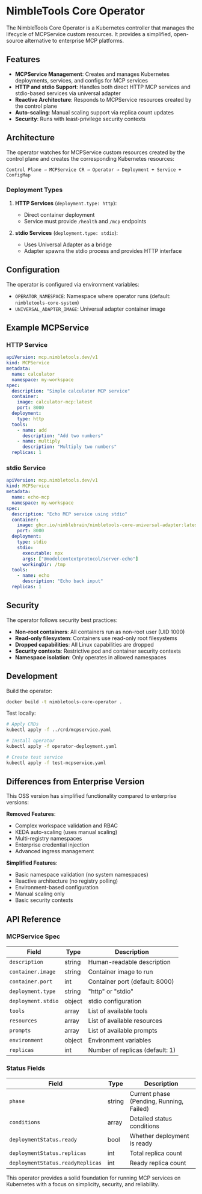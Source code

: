 # NimbleTools Core Operator

The NimbleTools Core Operator is a Kubernetes controller that manages the lifecycle of MCPService custom resources. It provides a simplified, open-source alternative to enterprise MCP platforms.

## Features

- **MCPService Management**: Creates and manages Kubernetes deployments, services, and configs for MCP services
- **HTTP and stdio Support**: Handles both direct HTTP MCP services and stdio-based services via universal adapter
- **Reactive Architecture**: Responds to MCPService resources created by the control plane
- **Auto-scaling**: Manual scaling support via replica count updates
- **Security**: Runs with least-privilege security contexts

## Architecture

The operator watches for MCPService custom resources created by the control plane and creates the corresponding Kubernetes resources:

```
Control Plane → MCPService CR → Operator → Deployment + Service + ConfigMap
```

### Deployment Types

1. **HTTP Services** (`deployment.type: http`):

   - Direct container deployment
   - Service must provide `/health` and `/mcp` endpoints

2. **stdio Services** (`deployment.type: stdio`):
   - Uses Universal Adapter as a bridge
   - Adapter spawns the stdio process and provides HTTP interface

## Configuration

The operator is configured via environment variables:

- `OPERATOR_NAMESPACE`: Namespace where operator runs (default: `nimbletools-core-system`)
- `UNIVERSAL_ADAPTER_IMAGE`: Universal adapter container image

## Example MCPService

### HTTP Service

```yaml
apiVersion: mcp.nimbletools.dev/v1
kind: MCPService
metadata:
  name: calculator
  namespace: my-workspace
spec:
  description: "Simple calculator MCP service"
  container:
    image: calculator-mcp:latest
    port: 8000
  deployment:
    type: http
  tools:
    - name: add
      description: "Add two numbers"
    - name: multiply
      description: "Multiply two numbers"
  replicas: 1
```

### stdio Service

```yaml
apiVersion: mcp.nimbletools.dev/v1
kind: MCPService
metadata:
  name: echo-mcp
  namespace: my-workspace
spec:
  description: "Echo MCP service using stdio"
  container:
    image: ghcr.io/nimblebrain/nimbletools-core-universal-adapter:latest
    port: 8000
  deployment:
    type: stdio
    stdio:
      executable: npx
      args: ["@modelcontextprotocol/server-echo"]
      workingDir: /tmp
  tools:
    - name: echo
      description: "Echo back input"
  replicas: 1
```

## Security

The operator follows security best practices:

- **Non-root containers**: All containers run as non-root user (UID 1000)
- **Read-only filesystem**: Containers use read-only root filesystems
- **Dropped capabilities**: All Linux capabilities are dropped
- **Security contexts**: Restrictive pod and container security contexts
- **Namespace isolation**: Only operates in allowed namespaces


## Development

Build the operator:

```bash
docker build -t nimbletools-core-operator .
```

Test locally:

```bash
# Apply CRDs
kubectl apply -f ../crd/mcpservice.yaml

# Install operator
kubectl apply -f operator-deployment.yaml

# Create test service
kubectl apply -f test-mcpservice.yaml
```

## Differences from Enterprise Version

This OSS version has simplified functionality compared to enterprise versions:

**Removed Features**:

- Complex workspace validation and RBAC
- KEDA auto-scaling (uses manual scaling)
- Multi-registry namespaces
- Enterprise credential injection
- Advanced ingress management

**Simplified Features**:

- Basic namespace validation (no system namespaces)
- Reactive architecture (no registry polling)
- Environment-based configuration
- Manual scaling only
- Basic security contexts

## API Reference

### MCPService Spec

| Field              | Type   | Description                     |
| ------------------ | ------ | ------------------------------- |
| `description`      | string | Human-readable description      |
| `container.image`  | string | Container image to run          |
| `container.port`   | int    | Container port (default: 8000)  |
| `deployment.type`  | string | "http" or "stdio"               |
| `deployment.stdio` | object | stdio configuration             |
| `tools`            | array  | List of available tools         |
| `resources`        | array  | List of available resources     |
| `prompts`          | array  | List of available prompts       |
| `environment`      | object | Environment variables           |
| `replicas`         | int    | Number of replicas (default: 1) |

### Status Fields

| Field                            | Type   | Description                              |
| -------------------------------- | ------ | ---------------------------------------- |
| `phase`                          | string | Current phase (Pending, Running, Failed) |
| `conditions`                     | array  | Detailed status conditions               |
| `deploymentStatus.ready`         | bool   | Whether deployment is ready              |
| `deploymentStatus.replicas`      | int    | Total replica count                      |
| `deploymentStatus.readyReplicas` | int    | Ready replica count                      |

This operator provides a solid foundation for running MCP services on Kubernetes with a focus on simplicity, security, and reliability.
